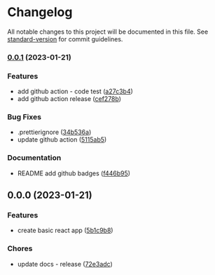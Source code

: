 # Changelog

All notable changes to this project will be documented in this file. See [standard-version](https://github.com/conventional-changelog/standard-version) for commit guidelines.

### [0.0.1](https://github.com/dominickolbe/hey-ninja/compare/v0.0.0...v0.0.1) (2023-01-21)


### Features

* add github action - code test ([a27c3b4](https://github.com/dominickolbe/hey-ninja/commit/a27c3b47b0582f699aaa7aa421690dd35c33353c))
* add github action release ([cef278b](https://github.com/dominickolbe/hey-ninja/commit/cef278b02aa2c0d3ee7fb01516e8bdc8398c2c00))


### Bug Fixes

* .prettierignore ([34b536a](https://github.com/dominickolbe/hey-ninja/commit/34b536af036053f952fc832db38ef685a70e3109))
* update github action ([5115ab5](https://github.com/dominickolbe/hey-ninja/commit/5115ab5fc1ce0de1e44f8adc8e7b5721128e0b6e))


### Documentation

* README add github badges ([f446b95](https://github.com/dominickolbe/hey-ninja/commit/f446b9526f15ca361bf7a2e8e579023ea7ace904))

## 0.0.0 (2023-01-21)


### Features

* create basic react app ([5b1c9b8](https://github.com/dominickolbe/hey-ninja/commit/5b1c9b8b01744943f8c7becb6287bfc69f6c68ed))


### Chores

* update docs - release ([72e3adc](https://github.com/dominickolbe/hey-ninja/commit/72e3adcb54c270cdf2c7993725f70e07c875e15c))

